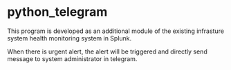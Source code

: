 

# python_telegram

This program is developed as an additional module of the existing infrasture system health monitoring system in Splunk.

When there is urgent alert, the alert will be triggered and directly send message to system administrator in telegram. 
